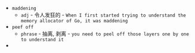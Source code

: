 - `maddening`
	- `adj` - 令人发狂的 - `When I first started trying to understand the memory allocator of Go, it was maddening`
- `peef off`
	- `phrase` - 抽离, 剥离 - `you need to peel off those layers one by one to understand it`
- 